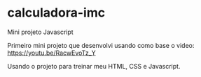 # calculadora-imc
Mini projeto Javascript

Primeiro mini projeto que desenvolvi usando como base o video: https://youtu.be/RacwEvoTz_Y

Usando o projeto para treinar meu HTML, CSS e Javascript.
